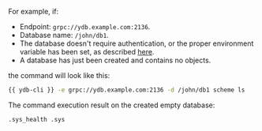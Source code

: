 For example, if:

* Endpoint: `grpc://ydb.example.com:2136`.
* Database name: `/john/db1`.
* The database doesn't require authentication, or the proper environment variable has been set, as described [here](../../auth.md).
* A database has just been created and contains no objects.

the command will look like this:

```bash
{{ ydb-cli }} -e grpc://ydb.example.com:2136 -d /john/db1 scheme ls
```

The command execution result on the created empty database:

```text
.sys_health .sys
```

